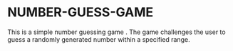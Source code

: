 # NUMBER-GUESS-GAME
This is a simple number guessing game . The game challenges the user to guess a randomly generated number within a specified range.
